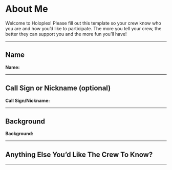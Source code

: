 # About Me

Welcome to Holoplex! Please fill out this template so your crew know who you are and how you’d like to participate. The more you tell your crew, the better they can support you and the more fun you’ll have!

---

## Name

<!-- Your full name or preferred display name -->
**Name:**

---

## Call Sign or Nickname (optional)

<!-- If you prefer a nickname, call sign, or persona reference, enter it here -->
**Call Sign/Nickname:**

---

## Background

<!-- Briefly share your background: profession, interests, expertise, or fun fact -->
**Background:**

---

## Anything Else You’d Like The Crew To Know?
<!-- (Optional) Tell us something quirky, meaningful, or unique about yourself! -->

---
